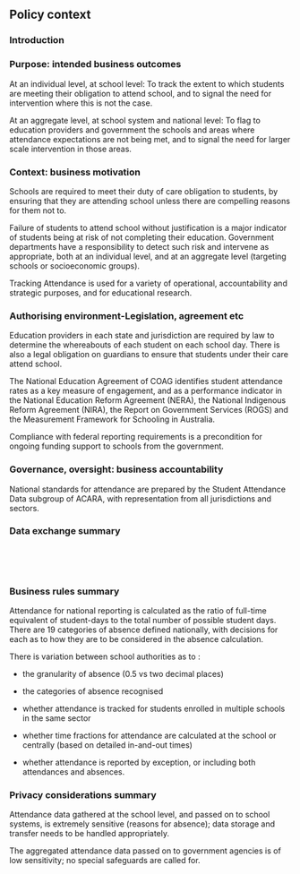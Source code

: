 ## Policy context


### Introduction

### Purpose: intended business outcomes

At an individual level, at school level: To track the extent to which
students are meeting their obligation to attend school, and to signal
the need for intervention where this is not the case.

At an aggregate level, at school system and national level: To flag to
education providers and government the schools and areas where
attendance expectations are not being met, and to signal the need for
larger scale intervention in those areas.

### Context: business motivation

Schools are required to meet their duty of care obligation to students,
by ensuring that they are attending school unless there are compelling
reasons for them not to.

Failure of students to attend school without justification is a major
indicator of students being at risk of not completing their education.
Government departments have a responsibility to detect such risk and
intervene as appropriate, both at an individual level, and at an
aggregate level (targeting schools or socioeconomic groups). 

Tracking Attendance is used for a variety of operational, accountability
and strategic purposes, and for educational research.

### Authorising environment-Legislation, agreement etc

Education providers in each state and jurisdiction are required by law
to determine the whereabouts of each student on each school day. There
is also a legal obligation on guardians to ensure that students under
their care attend school.

The National Education Agreement of COAG identifies student attendance
rates as a key measure of engagement, and as a performance indicator in
the National Education Reform Agreement (NERA), the National Indigenous
Reform Agreement (NIRA), the Report on Government Services (ROGS) and
the Measurement Framework for Schooling in Australia. 

Compliance with federal reporting requirements is a precondition for
ongoing funding support to schools from the government.

### Governance, oversight: business accountability 

National standards for attendance are prepared by the Student Attendance
Data subgroup of ACARA, with representation from all jurisdictions and
sectors.  

### Data exchange summary

 

 

### Business rules summary 

Attendance for national reporting is calculated as the ratio of
full-time equivalent of student-days to the total number of possible
student days. There are 19 categories of absence defined nationally,
with decisions for each as to how they are to be considered in the
absence calculation.

There is variation between school authorities as to :

-   the granularity of absence (0.5 vs two decimal places)

-   the categories of absence recognised

-   whether attendance is tracked for students enrolled in multiple
    schools in the same sector

-   whether time fractions for attendance are calculated at the school
    or centrally (based on detailed in-and-out times)

-   whether attendance is reported by exception, or including both
    attendances and absences.

### Privacy considerations summary

Attendance data gathered at the school level, and passed on to school
systems, is extremely sensitive (reasons for absence); data storage and
transfer needs to be handled appropriately.

The aggregated attendance data passed on to government agencies is of
low sensitivity; no special safeguards are called for.

